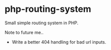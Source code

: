 # php-routing-system

Small simple routing system in PHP.

Note to future me.. 
* Write a better 404 handling for bad url inputs.
